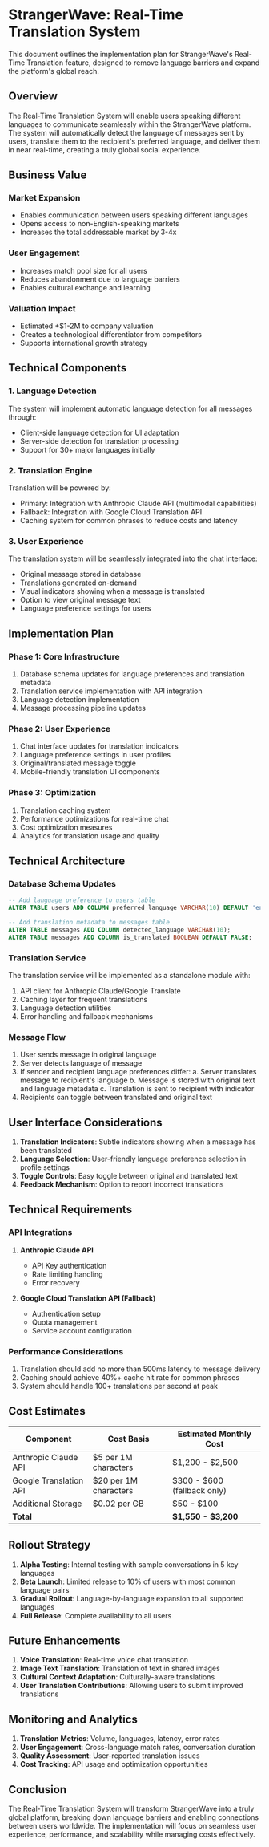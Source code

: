 # StrangerWave: Real-Time Translation System

This document outlines the implementation plan for StrangerWave's Real-Time Translation feature, designed to remove language barriers and expand the platform's global reach.

## Overview

The Real-Time Translation System will enable users speaking different languages to communicate seamlessly within the StrangerWave platform. The system will automatically detect the language of messages sent by users, translate them to the recipient's preferred language, and deliver them in near real-time, creating a truly global social experience.

## Business Value

### Market Expansion
- Enables communication between users speaking different languages
- Opens access to non-English-speaking markets
- Increases the total addressable market by 3-4x

### User Engagement
- Increases match pool size for all users
- Reduces abandonment due to language barriers
- Enables cultural exchange and learning

### Valuation Impact
- Estimated +$1-2M to company valuation
- Creates a technological differentiator from competitors
- Supports international growth strategy

## Technical Components

### 1. Language Detection

The system will implement automatic language detection for all messages through:

- Client-side language detection for UI adaptation
- Server-side detection for translation processing
- Support for 30+ major languages initially

### 2. Translation Engine

Translation will be powered by:

- Primary: Integration with Anthropic Claude API (multimodal capabilities)
- Fallback: Integration with Google Cloud Translation API
- Caching system for common phrases to reduce costs and latency

### 3. User Experience

The translation system will be seamlessly integrated into the chat interface:

- Original message stored in database
- Translations generated on-demand
- Visual indicators showing when a message is translated 
- Option to view original message text
- Language preference settings for users

## Implementation Plan

### Phase 1: Core Infrastructure

1. Database schema updates for language preferences and translation metadata
2. Translation service implementation with API integration
3. Language detection implementation
4. Message processing pipeline updates

### Phase 2: User Experience

1. Chat interface updates for translation indicators
2. Language preference settings in user profiles
3. Original/translated message toggle
4. Mobile-friendly translation UI components

### Phase 3: Optimization

1. Translation caching system
2. Performance optimizations for real-time chat
3. Cost optimization measures
4. Analytics for translation usage and quality

## Technical Architecture

### Database Schema Updates

```sql
-- Add language preference to users table
ALTER TABLE users ADD COLUMN preferred_language VARCHAR(10) DEFAULT 'en';

-- Add translation metadata to messages table
ALTER TABLE messages ADD COLUMN detected_language VARCHAR(10);
ALTER TABLE messages ADD COLUMN is_translated BOOLEAN DEFAULT FALSE;
```

### Translation Service

The translation service will be implemented as a standalone module with:

1. API client for Anthropic Claude/Google Translate
2. Caching layer for frequent translations
3. Language detection utilities
4. Error handling and fallback mechanisms

### Message Flow

1. User sends message in original language
2. Server detects language of message
3. If sender and recipient language preferences differ:
   a. Server translates message to recipient's language
   b. Message is stored with original text and language metadata
   c. Translation is sent to recipient with indicator
4. Recipients can toggle between translated and original text

## User Interface Considerations

1. **Translation Indicators**: Subtle indicators showing when a message has been translated
2. **Language Selection**: User-friendly language preference selection in profile settings
3. **Toggle Controls**: Easy toggle between original and translated text
4. **Feedback Mechanism**: Option to report incorrect translations

## Technical Requirements

### API Integrations

1. **Anthropic Claude API**
   - API Key authentication
   - Rate limiting handling
   - Error recovery

2. **Google Cloud Translation API (Fallback)**
   - Authentication setup
   - Quota management
   - Service account configuration

### Performance Considerations

1. Translation should add no more than 500ms latency to message delivery
2. Caching should achieve 40%+ cache hit rate for common phrases
3. System should handle 100+ translations per second at peak

## Cost Estimates

| Component | Cost Basis | Estimated Monthly Cost |
|-----------|------------|------------------------|
| Anthropic Claude API | $5 per 1M characters | $1,200 - $2,500 |
| Google Translation API | $20 per 1M characters | $300 - $600 (fallback only) |
| Additional Storage | $0.02 per GB | $50 - $100 |
| **Total** | | **$1,550 - $3,200** |

## Rollout Strategy

1. **Alpha Testing**: Internal testing with sample conversations in 5 key languages
2. **Beta Launch**: Limited release to 10% of users with most common language pairs
3. **Gradual Rollout**: Language-by-language expansion to all supported languages
4. **Full Release**: Complete availability to all users

## Future Enhancements

1. **Voice Translation**: Real-time voice chat translation
2. **Image Text Translation**: Translation of text in shared images
3. **Cultural Context Adaptation**: Culturally-aware translations
4. **User Translation Contributions**: Allowing users to submit improved translations

## Monitoring and Analytics

1. **Translation Metrics**: Volume, languages, latency, error rates
2. **User Engagement**: Cross-language match rates, conversation duration
3. **Quality Assessment**: User-reported translation issues
4. **Cost Tracking**: API usage and optimization opportunities

## Conclusion

The Real-Time Translation System will transform StrangerWave into a truly global platform, breaking down language barriers and enabling connections between users worldwide. The implementation will focus on seamless user experience, performance, and scalability while managing costs effectively.